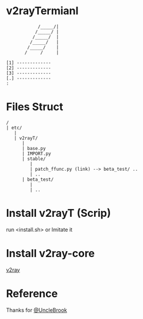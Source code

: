 # v2rayTermianl

                /_____/|
               /_____/ |
              /_____/  |
             /_____/   |
            /_____/    |
           /     /     |

	[1] -------------
	[2] -------------
	[3] -------------
	[.] -------------
	:

# Files Struct

	/
	| etc/
	   | 
	   | v2rayT/
	      |
	      | base.py
	      | IMPORT.py
	      | stable/
	         |
	         | patch_ffunc.py (link) --> beta_test/ ..
	         | ..
	      | beta_test/
	         |
	         | ..

# Install v2rayT (Scrip)
 run <install.sh> or lmitate it
 
# Install v2ray-core
 <a href="https://www.v2ray.com/en/welcome/install.html">v2ray</a>

# Reference
 Thanks for <a href="https://github.com/UncleBrook/v2rayT"> @UncleBrook</a>
